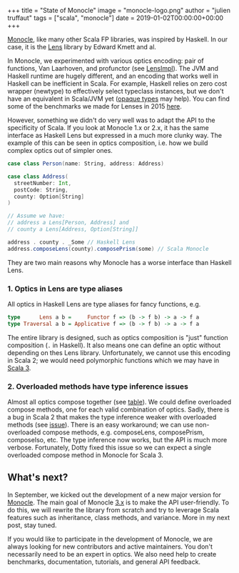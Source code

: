 +++
title = "State of Monocle"
image = "monocle-logo.png"
author = "julien truffaut"
tags = ["scala", "monocle"]
date = 2019-01-02T00:00:00+00:00
+++

[Monocle](https://github.com/julien-truffaut/Monocle), like many other Scala FP libraries, was inspired by Haskell.
In our case, it is the [Lens](https://hackage.haskell.org/package/lens) library by Edward Kmett and al.

In Monocle, we experimented with various optics encoding: pair of functions, Van Laarhoven, and profunctor
(see [LensImpl](https://github.com/julien-truffaut/LensImpl)). The JVM and Haskell runtime are hugely different, and an 
encoding that works well in Haskell can be inefficient in Scala. For example, Haskell relies on zero cost wrapper (newtype)
to effectively select typeclass instances, but we don't have an equivalent in Scala/JVM yet ([opaque types](https://dotty.epfl.ch/docs/reference/other-new-features/opaques.html)
may help). You can find some of the benchmarks we made for Lenses in 2015 [here](https://github.com/julien-truffaut/Monocle/wiki/Lens-Benchmark).

However, something we didn't do very well was to adapt the API to the specificity of Scala. If you look at Monocle
1.x or 2.x, it has the same interface as Haskell Lens but expressed in a much more clunky way. The example of this can
be seen in optics composition, i.e. how we build complex optics out of simpler ones.


``` scala
case class Person(name: String, address: Address)

case class Address(
  streetNumber: Int, 
  postCode: String, 
  county: Option[String]
)

// Assume we have:
// address a Lens[Person, Address] and 
// county a Lens[Address, Option[String]]

address . county . _Some // Haskell Lens
address.composeLens(county).composePrism(some) // Scala Monocle
```


They are two main reasons why Monocle has a worse interface than Haskell Lens.

### 1. Optics in Lens are type aliases

All optics in Haskell Lens are type aliases for fancy functions, e.g.

 ```haskell
 type      Lens a b =     Functor f => (b -> f b) -> a -> f a
 type Traversal a b = Applicative f => (b -> f b) -> a -> f a
``` 

The entire library is designed, such as optics composition is "just" function composition (`.` in Haskell).
It also means one can define an optic without depending on thes Lens library. Unfortunately, we cannot use this
encoding in Scala 2; we would need polymorphic functions which 
we may have in [Scala 3](   (https://github.com/lampepfl/dotty/pull/4672)).

### 2. Overloaded methods have type inference issues 

Almost all optics compose together (see [table](http://julien-truffaut.github.io/Monocle/optics.html#optic-composition-table)).
We could define overloaded compose methods, one for each valid combination of optics. Sadly, there is a bug in
Scala 2 that makes the type inference weaker with overloaded methods (see [issue](https://github.com/julien-truffaut/Monocle/issues/417)).
There is an easy workaround; we can use non-overloaded compose methods, e.g. composeLens, composePrism, composeIso, etc.
The type inference now works, but the API is much more verbose. Fortunately, Dotty fixed this issue so we can expect a
single overloaded compose method in Monocle for Scala 3.

## What's next?

In September, we kicked out the development of a new major version for [Monocle](https://github.com/julien-truffaut/Monocle/issues/714). 
The main goal of Monocle [3.x](https://github.com/julien-truffaut/Monocle/tree/3.x) is to make the API user-friendly. To do this, we will rewrite the library from scratch and try
to leverage Scala features such as inheritance, class methods, and variance. More in my next post, stay tuned.

If you would like to participate in the development of Monocle, we are always looking for new contributors and active
maintainers. You don't necessarily need to be an expert in optics. We also need help to create benchmarks, documentation,
tutorials, and general API feedback.
